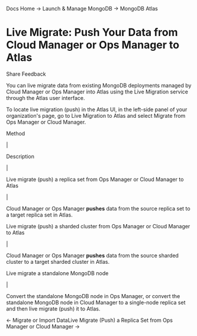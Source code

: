 Docs Home → Launch & Manage MongoDB → MongoDB Atlas

# Live Migrate: Push Your Data from Cloud Manager or Ops Manager to Atlas

Share Feedback

You can live migrate data from existing MongoDB deployments managed by Cloud
Manager or Ops Manager into Atlas using the Live Migration service through the
Atlas user interface.

To locate live migration (push) in the Atlas UI, in the left-side panel of
your organization's page, go to Live Migration to Atlas and select Migrate
from Ops Manager or Cloud Manager.

Method

|

Description  
  
|  
  
Live migrate (push) a replica set from Ops Manager or Cloud Manager to Atlas

|

Cloud Manager or Ops Manager **pushes** data from the source replica set to a
target replica set in Atlas.  
  
Live migrate (push) a sharded cluster from Ops Manager or Cloud Manager to
Atlas

|

Cloud Manager or Ops Manager **pushes** data from the source sharded cluster
to a target sharded cluster in Atlas.  
  
Live migrate a standalone MongoDB node

|

Convert the standalone MongoDB node in Ops Manager, or convert the standalone
MongoDB node in Cloud Manager to a single-node replica set and then live
migrate (push) it to Atlas.  
  
← Migrate or Import DataLive Migrate (Push) a Replica Set from Ops Manager or
Cloud Manager →

